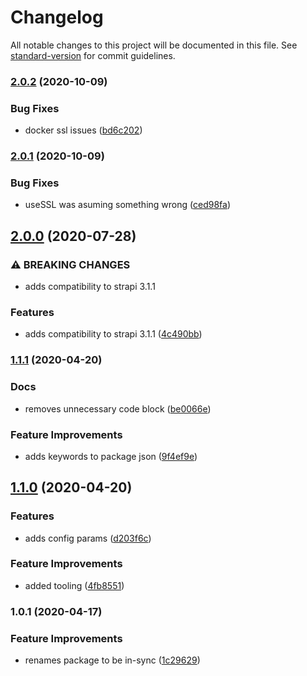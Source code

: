 # Changelog

All notable changes to this project will be documented in this file. See [standard-version](https://github.com/conventional-changelog/standard-version) for commit guidelines.

### [2.0.2](https://github.com/talentplatforms/strapi-provider-upload-tp-minio/compare/v2.0.1...v2.0.2) (2020-10-09)


### Bug Fixes

* docker ssl issues ([bd6c202](https://github.com/talentplatforms/strapi-provider-upload-tp-minio/commit/bd6c2026f74e53653bb979cc3623fdacee7c2c4e))

### [2.0.1](https://github.com/talentplatforms/strapi-provider-upload-tp-minio/compare/v2.0.0...v2.0.1) (2020-10-09)


### Bug Fixes

* useSSL was asuming something wrong ([ced98fa](https://github.com/talentplatforms/strapi-provider-upload-tp-minio/commit/ced98faf021985799517825ebbcc942976bcecae))

## [2.0.0](https://github.com/talentplatforms/strapi-provider-upload-tp-minio/compare/v1.1.1...v2.0.0) (2020-07-28)


### ⚠ BREAKING CHANGES

* adds compatibility to strapi 3.1.1

### Features

* adds compatibility to strapi 3.1.1 ([4c490bb](https://github.com/talentplatforms/strapi-provider-upload-tp-minio/commit/4c490bb49efb7610d1253928f0716ce0788e4109))

### [1.1.1](https://github.com/talentplatforms/strapi-provider-upload-tp-minio/compare/v1.1.0...v1.1.1) (2020-04-20)


### Docs

* removes unnecessary code block ([be0066e](https://github.com/talentplatforms/strapi-provider-upload-tp-minio/commit/be0066e1c26ab012ecbec4e71386bfb5fd7a54fd))


### Feature Improvements

* adds keywords to package json ([9f4ef9e](https://github.com/talentplatforms/strapi-provider-upload-tp-minio/commit/9f4ef9e23b3451422f8ee3b715b1eabff6f1a0a5))

## [1.1.0](https://github.com/talentplatforms/strapi-provider-upload-tp-minio/compare/v1.0.1...v1.1.0) (2020-04-20)


### Features

* adds config params ([d203f6c](https://github.com/talentplatforms/strapi-provider-upload-tp-minio/commit/d203f6cf5a1c2fb5217bf9ccbcaa88a7824a02c9))


### Feature Improvements

* added tooling ([4fb8551](https://github.com/talentplatforms/strapi-provider-upload-tp-minio/commit/4fb85510b1544395db1ad18a854b6adb3fec0838))

### 1.0.1 (2020-04-17)


### Feature Improvements

* renames package to be in-sync ([1c29629](https://github.com/talentplatforms/strapi-provider-upload-tp-minio/commit/1c29629089420811307d066000463ab243dc25d4))
